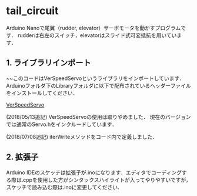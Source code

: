 # tail_circuit
Arduino Nanoで尾翼（rudder, elevator）サーボモータを動かすプログラムです．
rudderは右左のスイッチ，elevatorはスライド式可変抵抗を用いています．

## 1. ライブラリインポート
~~このコードはVerSpeedServoというライブラリをインポートしています．
Arduinoフォルダ下のLibraryフォルダに以下で配布されているヘッダーファイルをインストールしてください．

[VerSpeedServo](https://github.com/netlabtoolkit/VarSpeedServo)

(2018/05/13追記)
VerSpeedServoの使用は取りやめました．
現在のバージョンでは通常のServo.hをインクルードしています．

(2018/07/08追記)
iterWriteメソッドをコード内で定義しました．

## 2. 拡張子
Arduino IDEのスケッチは拡張子が.inoになります．エディタでコーディングする際は.cppを使用した方がシンタックスハイライトが入ってやりやすいですが，スケッチで読み込む際は.inoに変更してください.
